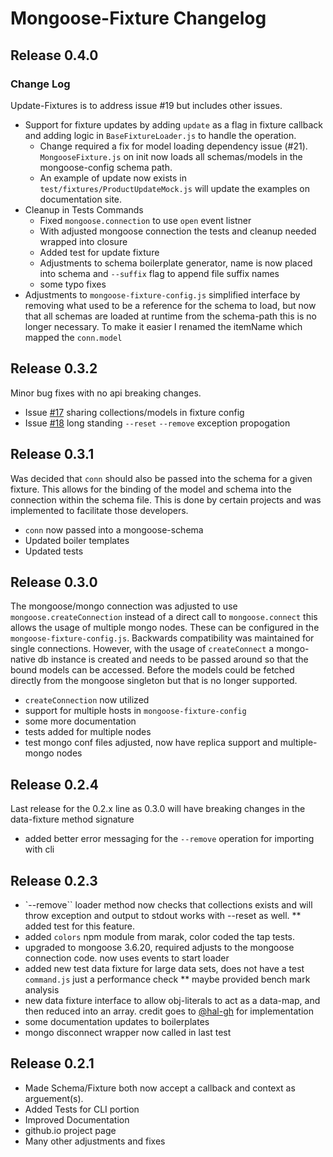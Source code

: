 # Mongoose-Fixture Changelog

## Release 0.4.0

### Change Log

Update-Fixtures is to address issue #19 but includes other issues.

* Support for fixture updates by adding `update` as a flag in fixture callback and adding logic in `BaseFixtureLoader.js` to handle the operation.
  * Change required a fix for model loading dependency issue (#21).  `MongooseFixture.js` on init now loads all schemas/models in the mongoose-config schema path.
  * An example of update now exists in `test/fixtures/ProductUpdateMock.js` will update the examples on documentation site.
* Cleanup in Tests Commands
  * Fixed `mongoose.connection` to use `open` event listner
  * With adjusted mongoose connection the tests and cleanup needed wrapped into closure
  * Added test for update fixture
  * Adjustments to schema boilerplate generator, name is now placed into schema and `--suffix` flag to append file suffix names
  * some typo fixes
* Adjustments to `mongoose-fixture-config.js` simplified interface by removing what used to be a reference for the schema to load, but now that all schemas are loaded at runtime from the schema-path this is no longer necessary.  To make it easier I renamed the itemName which mapped the `conn.model`

## Release 0.3.2

Minor bug fixes with no api breaking changes.

 * Issue [#17](https://github.com/mgan59/mongoose-fixture/issues/17) sharing collections/models in fixture config
 * Issue [#18](https://github.com/mgan59/mongoose-fixture/issues/18) long standing `--reset` `--remove` exception propogation

## Release 0.3.1

Was decided that `conn` should also be passed into the schema for a given fixture.  This allows for the binding of the model and schema into the connection within the schema file.  This is done by certain projects and was implemented to facilitate those developers.

* `conn` now passed into a mongoose-schema
* Updated boiler templates
* Updated tests

## Release 0.3.0

The mongoose/mongo connection was adjusted to use `mongoose.createConnection` instead of a direct call to `mongoose.connect` this allows the usage of multiple mongo nodes.  These can be configured in the `mongoose-fixture-config.js`.  Backwards compatibility was maintained for single connections.  However, with the usage of `createConnect` a mongo-native db instance is created and needs to be passed around so that the bound models can be accessed.  Before the models could be fetched directly from the mongoose singleton but that is no longer supported.

 * `createConnection` now utilized
 * support for multiple hosts in `mongoose-fixture-config`
 * some more documentation
 * tests added for multiple nodes
 * test mongo conf files adjusted, now have replica support and multiple-mongo nodes


## Release 0.2.4

Last release for the 0.2.x line as 0.3.0 will have breaking changes in the data-fixture method signature

 * added better error messaging for the `--remove` operation for importing with cli

## Release 0.2.3

 * `--remove`` loader method now checks that collections exists and will throw exception and output to stdout works with --reset as well.
 ** added test for this feature.
 * added `colors` npm module from marak, color coded the tap tests.
 * upgraded to mongoose 3.6.20, required adjusts to the mongoose connection code. now uses events to start loader
 * added new test data fixture for large data sets, does not have a test `command.js` just a performance check
 ** maybe provided bench mark analysis
 * new data fixture interface to allow obj-literals to act as a data-map, and then reduced into an array. credit goes to [@hal-gh](https://github.com/hal-gh) for implementation
 * some documentation updates to boilerplates
 * mongo disconnect wrapper now called in last test

## Release 0.2.1

 * Made Schema/Fixture both now accept a callback and context as arguement(s).
 * Added Tests for CLI portion
 * Improved Documentation
 * github.io project page
 * Many other adjustments and fixes


